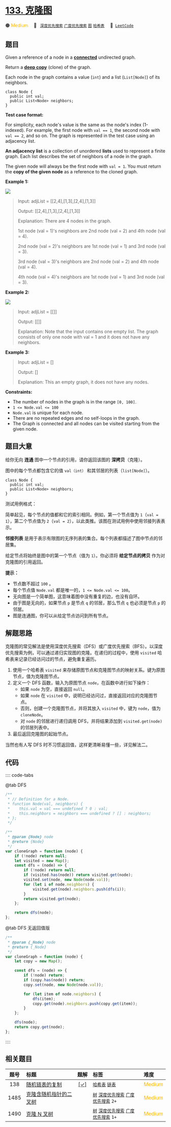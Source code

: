 # [133. 克隆图](https://leetcode.com/problems/clone-graph)

🟠 <font color=#ffb800>Medium</font>&emsp; 🔖&ensp; [`深度优先搜索`](/outline/tag/depth-first-search.md) [`广度优先搜索`](/outline/tag/breadth-first-search.md) [`图`](/outline/tag/graph.md) [`哈希表`](/outline/tag/hash-table.md)&emsp; 🔗&ensp;[`LeetCode`](https://leetcode.com/problems/clone-graph)

## 题目

Given a reference of a node in a
**[connected](<https://en.wikipedia.org/wiki/Connectivity_(graph_theory)#Connected_graph>)**
undirected graph.

Return a [**deep copy**](https://en.wikipedia.org/wiki/Object_copying#Deep_copy) (clone) of the
graph.

Each node in the graph contains a value (`int`) and a list (`List[Node]`) of
its neighbors.

    class Node {
      public int val;
      public List<Node> neighbors;
    }

**Test case format:**

For simplicity, each node's value is the same as the node's index (1-indexed).
For example, the first node with `val == 1`, the second node with `val == 2`,
and so on. The graph is represented in the test case using an adjacency list.

**An adjacency list** is a collection of unordered **lists** used to represent
a finite graph. Each list describes the set of neighbors of a node in the
graph.

The given node will always be the first node with `val = 1`. You must return
the **copy of the given node** as a reference to the cloned graph.

**Example 1:**

![](https://assets.leetcode.com/uploads/2019/11/04/133_clone_graph_question.png)

> Input: adjList = [[2,4],[1,3],[2,4],[1,3]]
>
> Output: [[2,4],[1,3],[2,4],[1,3]]
>
> Explanation: There are 4 nodes in the graph.
>
> 1st node (val = 1)'s neighbors are 2nd node (val = 2) and 4th node (val = 4).
>
> 2nd node (val = 2)'s neighbors are 1st node (val = 1) and 3rd node (val = 3).
>
> 3rd node (val = 3)'s neighbors are 2nd node (val = 2) and 4th node (val = 4).
>
> 4th node (val = 4)'s neighbors are 1st node (val = 1) and 3rd node (val = 3).

**Example 2:**

![](https://assets.leetcode.com/uploads/2020/01/07/graph.png)

> Input: adjList = [[]]
>
> Output: [[]]
>
> Explanation: Note that the input contains one empty list. The graph consists of only one node with val = 1 and it does not have any neighbors.

**Example 3:**

> Input: adjList = []
>
> Output: []
>
> Explanation: This an empty graph, it does not have any nodes.

**Constraints:**

- The number of nodes in the graph is in the range `[0, 100]`.
- `1 <= Node.val <= 100`
- `Node.val` is unique for each node.
- There are no repeated edges and no self-loops in the graph.
- The Graph is connected and all nodes can be visited starting from the given node.

## 题目大意

给你无向 **连通** 图中一个节点的引用，请你返回该图的 **深拷贝**（克隆）。

图中的每个节点都包含它的值 `val（int）` 和其邻居的列表（`list[Node]`）。

    class Node {
      public int val;
      public List<Node> neighbors;
    }

测试用例格式：

简单起见，每个节点的值都和它的索引相同。例如，第一个节点值为 `1`（`val = 1`），第二个节点值为 `2`（`val = 2`），以此类推。该图在测试用例中使用邻接列表表示。

**邻接列表** 是用于表示有限图的无序列表的集合。每个列表都描述了图中节点的邻居集。

给定节点将始终是图中的第一个节点（值为 `1`）。你必须将 **给定节点的拷贝** 作为对克隆图的引用返回。

**提示：**

- 节点数不超过 `100` 。
- 每个节点值 `Node.val` 都是唯一的，`1 <= Node.val <= 100`。
- 无向图是一个简单图，这意味着图中没有重复的边，也没有自环。
- 由于图是无向的，如果节点 `p` 是节点 `q` 的邻居，那么节点 `q` 也必须是节点 `p` 的邻居。
- 图是连通图，你可以从给定节点访问到所有节点。

## 解题思路

克隆图的常见解法是使用深度优先搜索（DFS）或广度优先搜索（BFS）。以深度优先搜索为例，可以通过递归实现图的克隆。在递归的过程中，使用 `visited` 哈希表来记录已经访问过的节点，避免重复遍历。

1. 使用一个哈希表 `visited` 来存储原图节点和克隆图节点的映射关系。键为原图节点，值为克隆图节点。
2. 定义一个 DFS 函数，输入为原图节点 `node`，在函数中进行如下操作：
   - 如果 `node` 为空，直接返回 `null`。
   - 如果 `node` 在 `visited` 中，说明已经访问过，直接返回对应的克隆图节点。
   - 否则，创建一个克隆图节点，并将其放入 `visited` 中，键为 `node`，值为 `cloneNode`。
   - 对 `node` 的邻居进行递归调用 DFS，并将结果添加到 `visited.get(node)` 的邻居列表中。
3. 最后返回克隆图的起始节点。

当然也有人写 DFS 时不习惯返回值，这样更清晰易懂一些，详见解法二。

## 代码

:::: code-tabs

@tab DFS

```javascript
/**
 * // Definition for a Node.
 * function Node(val, neighbors) {
 *    this.val = val === undefined ? 0 : val;
 *    this.neighbors = neighbors === undefined ? [] : neighbors;
 * };
 */

/**
 * @param {Node} node
 * @return {Node}
 */
var cloneGraph = function (node) {
	if (!node) return null;
	let visited = new Map();
	const dfs = (node) => {
		if (!node) return null;
		if (visited.has(node)) return visited.get(node);
		visited.set(node, new Node(node.val));
		for (let i of node.neighbors) {
			visited.get(node).neighbors.push(dfs(i));
		}
		return visited.get(node);
	};

	return dfs(node);
};
```

@tab DFS 无返回值版

```javascript
/**
 * @param {_Node} node
 * @return {_Node}
 */
var cloneGraph = function (node) {
	let copy = new Map();

	const dfs = (node) => {
		if (!node) return;
		if (copy.has(node)) return;
		copy.set(node, new Node(node.val));

		for (let item of node.neighbors) {
			dfs(item);
			copy.get(node).neighbors.push(copy.get(item));
		}
	};

	dfs(node);
	return copy.get(node);
};
```

::::

## 相关题目

<!-- prettier-ignore -->
| 题号 | 标题 | 题解 | 标签 | 难度 |
| :------: | :------ | :------: | :------ | :------ |
| 138 | [随机链表的复制](https://leetcode.com/problems/copy-list-with-random-pointer) | [[✓]](/problem/0138.md) |  [`哈希表`](/outline/tag/hash-table.md) [`链表`](/outline/tag/linked-list.md) | <font color=#ffb800>Medium</font> |
| 1485 | [克隆含随机指针的二叉树](https://leetcode.com/problems/clone-binary-tree-with-random-pointer) |  |  [`树`](/outline/tag/tree.md) [`深度优先搜索`](/outline/tag/depth-first-search.md) [`广度优先搜索`](/outline/tag/breadth-first-search.md) `2+` | <font color=#ffb800>Medium</font> |
| 1490 | [克隆 N 叉树](https://leetcode.com/problems/clone-n-ary-tree) |  |  [`树`](/outline/tag/tree.md) [`深度优先搜索`](/outline/tag/depth-first-search.md) [`广度优先搜索`](/outline/tag/breadth-first-search.md) `1+` | <font color=#ffb800>Medium</font> |

<style>
.blue {
    background-color: #096dd9;
    padding: 0.25rem 0.5rem;
    margin: 0;
    font-size: 0.85em;
    border-radius: 3px;
    color: white;
    font-weight: 500;
}
table th:first-of-type { width: 10%; }
table th:nth-of-type(2) { width: 35%; }
table th:nth-of-type(3) { width: 10%; }
table th:nth-of-type(4) { width: 35%; }
table th:nth-of-type(5) { width: 10%; }
</style>

